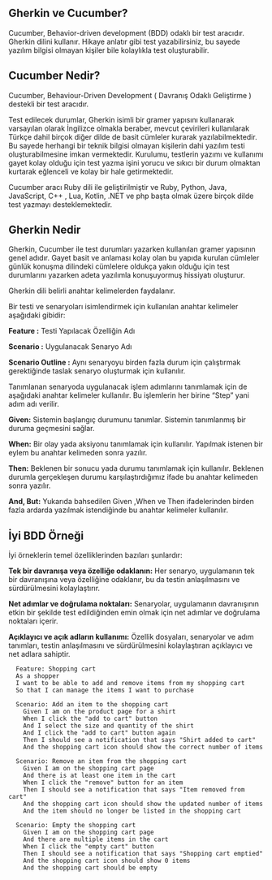 ## Gherkin ve Cucumber?
Cucumber, Behavior-driven development (BDD) odaklı bir test aracıdır. Gherkin dilini kullanır. 
Hikaye anlatır gibi test yazabilirsiniz, bu sayede yazılım bilgisi 
olmayan kişiler bile kolaylıkla test oluşturabilir.

## Cucumber Nedir?
Cucumber, Behaviour-Driven Development ( Davranış Odaklı Geliştirme ) destekli bir test aracıdır.

Test edilecek durumlar, Gherkin isimli bir gramer yapısını kullanarak varsayılan olarak İngilizce olmakla beraber, mevcut çevirileri kullanılarak Türkçe dahil birçok diğer dilde de basit cümleler kurarak yazılabilmektedir. Bu sayede herhangi bir teknik bilgisi olmayan kişilerin dahi yazılım testi oluşturabilmesine imkan vermektedir. Kurulumu, testlerin yazımı ve kullanımı gayet kolay olduğu için test yazma işini yorucu ve sıkıcı bir durum olmaktan kurtarak eğlenceli ve kolay bir hale getirmektedir.

Cucumber aracı Ruby dili ile geliştirilmiştir ve Ruby, Python, Java, JavaScript, C++ , Lua, Kotlin, .NET ve php başta olmak üzere birçok dilde test yazmayı desteklemektedir.

## Gherkin Nedir
Gherkin, Cucumber ile test durumları yazarken kullanılan gramer yapısının genel adıdır. Gayet basit ve anlaması kolay olan bu yapıda kurulan cümleler günlük konuşma dilindeki cümlelere oldukça yakın olduğu için test durumlarını yazarken adeta yazılımla konuşuyormuş hissiyatı oluşturur.

Gherkin dili belirli anahtar kelimelerden faydalanır.

Bir testi ve senaryoları isimlendirmek için kullanılan anahtar kelimeler aşağıdaki gibidir:

**Feature :** Testi Yapılacak Özelliğin Adı

**Scenario :** Uygulanacak Senaryo Adı

**Scenario Outline :** Aynı senaryoyu birden fazla durum için çalıştırmak gerektiğinde taslak senaryo oluşturmak için kullanılır.

Tanımlanan senaryoda uygulanacak işlem adımlarını tanımlamak için de aşağıdaki anahtar kelimeler kullanılır. Bu işlemlerin her birine “Step” yani adım adı verilir.


**Given:** Sistemin başlangıç durumunu tanımlar. Sistemin tanımlanmış bir duruma geçmesini sağlar.

**When:** Bir olay yada aksiyonu tanımlamak için kullanılır. Yapılmak istenen bir eylem bu anahtar kelimeden sonra yazılır.

**Then:** Beklenen bir sonucu yada durumu tanımlamak için kullanılır. Beklenen durumla gerçekleşen durumu karşılaştırdığımız ifade bu anahtar kelimeden sonra yazılır.

**And, But:** Yukarıda bahsedilen Given ,When ve Then ifadelerinden birden fazla ardarda yazılmak istendiğinde bu anahtar kelimeler kullanılır.


## İyi BDD Örneği
İyi örneklerin temel özelliklerinden bazıları şunlardır:

**Tek bir davranışa veya özelliğe odaklanın:** Her senaryo, uygulamanın tek bir davranışına veya özelliğine odaklanır, bu da testin anlaşılmasını ve sürdürülmesini kolaylaştırır.

**Net adımlar ve doğrulama noktaları:** Senaryolar, uygulamanın davranışının etkin bir şekilde test edildiğinden emin olmak için net adımlar ve doğrulama noktaları içerir.

**Açıklayıcı ve açık adların kullanımı:** Özellik dosyaları, senaryolar ve adım tanımları, testin anlaşılmasını ve sürdürülmesini kolaylaştıran açıklayıcı ve net adlara sahiptir.

```gherkin
  Feature: Shopping cart
  As a shopper
  I want to be able to add and remove items from my shopping cart
  So that I can manage the items I want to purchase

  Scenario: Add an item to the shopping cart
    Given I am on the product page for a shirt
    When I click the "add to cart" button
    And I select the size and quantity of the shirt
    And I click the "add to cart" button again
    Then I should see a notification that says "Shirt added to cart"
    And the shopping cart icon should show the correct number of items

  Scenario: Remove an item from the shopping cart
    Given I am on the shopping cart page
    And there is at least one item in the cart
    When I click the "remove" button for an item
    Then I should see a notification that says "Item removed from cart"
    And the shopping cart icon should show the updated number of items
    And the item should no longer be listed in the shopping cart

  Scenario: Empty the shopping cart
    Given I am on the shopping cart page
    And there are multiple items in the cart
    When I click the "empty cart" button
    Then I should see a notification that says "Shopping cart emptied"
    And the shopping cart icon should show 0 items
    And the shopping cart should be empty
```

